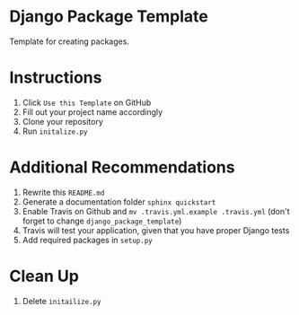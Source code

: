 # Django Package Template
Template for creating packages. 


# Instructions
1. Click `Use this Template` on GitHub
2. Fill out your project name accordingly
3. Clone your repository
4. Run `initalize.py`

# Additional Recommendations
1. Rewrite this `README.md`
2. Generate a documentation folder `sphinx quickstart`
3. Enable Travis on Github and `mv .travis.yml.example .travis.yml` (don't forget to change `django_package_template`)
4. Travis will test your application, given that you have proper Django tests
5. Add required packages in `setup.py`

# Clean Up
1. Delete `initailize.py`

